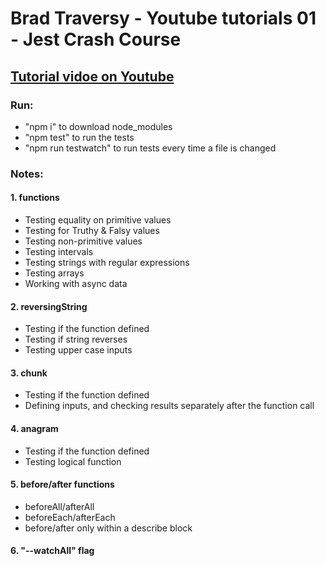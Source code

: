 # Brad Traversy - Youtube tutorials 01 - Jest Crash Course

## [Tutorial vidoe on Youtube](https://youtu.be/7r4xVDI2vho)

### Run:
- "npm i" to download node_modules
- "npm test" to run the tests
- "npm run testwatch" to run tests every time a file is changed
### Notes:
#### 1. functions
  - Testing equality on primitive values
  - Testing for Truthy & Falsy values
  - Testing non-primitive values
  - Testing intervals
  - Testing strings with regular expressions
  - Testing arrays
  - Working with async data
#### 2. reversingString
  - Testing if the function defined
  - Testing if string reverses
  - Testing upper case inputs
#### 3. chunk
  - Testing if the function defined
  - Defining inputs, and checking results separately after the function call
#### 4. anagram
  - Testing if the function defined
  - Testing logical function
#### 5. before/after functions
  - beforeAll/afterAll
  - beforeEach/afterEach
  - before/after only within a describe block
#### 6. "--watchAll" flag
